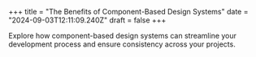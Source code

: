 +++
title = "The Benefits of Component-Based Design Systems"
date = "2024-09-03T12:11:09.240Z"
draft = false
+++

  Explore how component-based design systems can streamline your development process and ensure consistency across your projects.
        